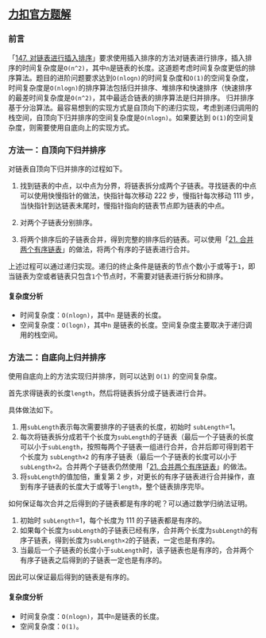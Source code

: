 ## [力扣官方题解](https://leetcode.cn/problems/sort-list/solutions/492301/pai-xu-lian-biao-by-leetcode-solution/)

### 前言
「[147. 对链表进行插入排序](https://leetcode-cn.com/problems/insertion-sort-list)」要求使用插入排序的方法对链表进行排序，插入排序的时间复杂度是`O(n^2)`，其中`n`是链表的长度。这道题考虑时间复杂度更低的排序算法。题目的进阶问题要求达到`O(nlogn)`的时间复杂度和`O(1)`的空间复杂度，时间复杂度是`O(nlogn)`的排序算法包括归并排序、堆排序和快速排序（快速排序的最差时间复杂度是`O(n^2)`，其中最适合链表的排序算法是归并排序。 归并排序基于分治算法。最容易想到的实现方式是自顶向下的递归实现，考虑到递归调用的栈空间，自顶向下归并排序的空间复杂度是`O(nlogn)`。如果要达到 `O(1)`的空间复杂度，则需要使用自底向上的实现方式。

### 方法一：自顶向下归并排序
对链表自顶向下归并排序的过程如下。

1. 找到链表的中点，以中点为分界，将链表拆分成两个子链表。寻找链表的中点可以使用快慢指针的做法，快指针每次移动 222 步，慢指针每次移动 111 步，当快指针到达链表末尾时，慢指针指向的链表节点即为链表的中点。

2. 对两个子链表分别排序。

3. 将两个排序后的子链表合并，得到完整的排序后的链表。可以使用「[21. 合并两个有序链表](https://leetcode-cn.com/problems/merge-two-sorted-lists/)」的做法，将两个有序的子链表进行合并。

上述过程可以通过递归实现。递归的终止条件是链表的节点个数小于或等于`1`，即当链表为空或者链表只包含`1`个节点时，不需要对链表进行拆分和排序。

#### 复杂度分析
- 时间复杂度：`O(nlogn)`，其中`n` 是链表的长度。
- 空间复杂度：`O(logn)`，其中`n` 是链表的长度。空间复杂度主要取决于递归调用的栈空间。



### 方法二：自底向上归并排序
使用自底向上的方法实现归并排序，则可以达到 `O(1)` 的空间复杂度。

首先求得链表的长度`length`，然后将链表拆分成子链表进行合并。

具体做法如下。

1. 用`subLength`表示每次需要排序的子链表的长度，初始时 `subLength`=1。
2. 每次将链表拆分成若干个长度为`subLength`的子链表（最后一个子链表的长度可以小于`subLength`，按照每两个子链表一组进行合并，合并后即可得到若干个长度为 `subLength×2` 的有序子链表（最后一个子链表的长度可以小于 `subLength×2`。合并两个子链表仍然使用「[21. 合并两个有序链表](https://leetcode-cn.com/problems/merge-two-sorted-lists/)」的做法。
3. 将`subLength`的值加倍，重复第 2 步，对更长的有序子链表进行合并操作，直到有序子链表的长度大于或等于`length`，整个链表排序完毕。

如何保证每次合并之后得到的子链表都是有序的呢？可以通过数学归纳法证明。

1. 初始时 `subLength`=1，每个长度为 111 的子链表都是有序的。
2. 如果每个长度为`subLength`的子链表已经有序，合并两个长度为`subLength`的有序子链表，得到长度为`subLength×2`的子链表，一定也是有序的。
3. 当最后一个子链表的长度小于`subLength`时，该子链表也是有序的，合并两个有序子链表之后得到的子链表一定也是有序的。

因此可以保证最后得到的链表是有序的。

#### 复杂度分析
- 时间复杂度：`O(nlogn)`，其中`n`是链表的长度。
- 空间复杂度：`O(1)`。